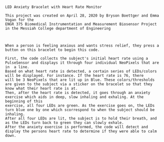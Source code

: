     LED Anxiety Bracelet with Heart Rate Monitor

    This project was created on April 28, 2020 by Bryson Boettger and Emma Vogan for the 
    ENGR 375 Biomedical Instrumentation and Measurement Biosensor Project in the Messiah College department of Engineering
    
    
    
    When a person is feeling anxious and wants stress relief, they press a button on this bracelet to begin this code.
    
    First, the code collects the subject's initial heart rate using a PulseSensor and displays it through four individual NeoPixels that are in  a line.
    Based on what heart rate is detected, a certain series of LEDs/colors will be displayed. For instance. If the heart rate is 76, there
    will be 3 NeoPixels that are lit up in Blue. These colors/thresholds are given to the subject via a sticker on the bracelet so that they
    know what their heart rate is at. 
    Then, after the heart rate is detected, it goes through an anxiety exercise which aids in deep, slow inhaling and exhaling. At the beginning of this
    exercise, all four LEDs are green. As the exercise goes on, the LEDs turn blue one by one which scorrespond to when the subject should be inhaling. 
    After all four LEDs are lit, the subject is to hold their breath, and as the LEDs turn back to green they can slowly exhale.
    After the anxiety exercise is performed, the code will detect and display the persons heart rate to determine if they were able to calm down.
    
    
